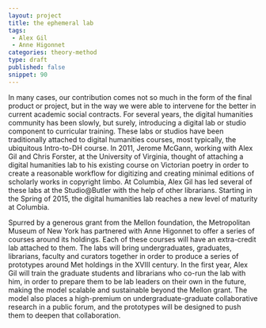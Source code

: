 ```yaml
---
layout: project
title: the ephemeral lab
tags:
 - Alex Gil
 - Anne Higonnet
categories: theory-method
type: draft
published: false
snippet: 90
---
```


In many cases, our contribution comes not so much in the form of the final product or project, but in the way we were able to intervene for the better in current academic social contracts. For several years, the digital humanities community has been slowly, but surely, introducing a digital lab or studio component to curricular training. These labs or studios have been traditionally attached to digital humanities courses, most typically, the ubiquitous Intro-to-DH course. In 2011, Jerome McGann, working with Alex Gil and Chris Forster, at the University of Virginia, thought of attaching a digital humanities lab to his existing course on Victorian poetry in order to create a reasonable workflow for digitizing and creating minimal editions of scholarly works in copyright limbo. At Columbia, Alex Gil has led several of these labs at the Studio@Butler with the help of other librarians. Starting in the Spring of 2015, the digital humanities lab reaches a new level of maturity at Columbia. 

Spurred by a generous grant from the Mellon foundation, the Metropolitan Museum of New York has partnered with Anne Higonnet to offer a series of courses around its holdings. Each of these courses will have an extra-credit lab attached to them. The labs will bring undergraduates, graduates, librarians, faculty and curators together in order to produce a series of prototypes around Met holdings in the XVIII century. In the first year, Alex Gil will train the graduate students and librarians who co-run the lab with him, in order to prepare them to be lab leaders on their own in the future, making the model scalable and sustainable beyond the Mellon grant. The model also places a high-premium on undergraduate-graduate collaborative research in a public forum, and the prototypes will be designed to push them to deepen that collaboration. 

